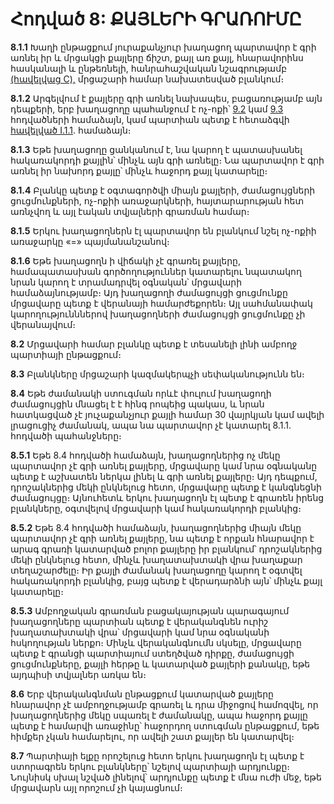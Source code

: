 Հոդված 8: ՔԱՅԼԵՐԻ ԳՐԱՌՈՒՄԸ
==========================

**8.1.1** Խաղի ընթացքում յուրաքանչյուր խաղացող պարտավոր է գրի առնել իր և մրցակցի քայլերը ճիշտ, քայլ առ քայլ, հնարավորինս հասկանալի և ընթեռնելի, հանրահաշվական նշագրությամբ [(հավելվաց C),](./applicationc) մրցաշարի համար նախատեսված բլանկում։

**8.1.2** Արգելվում է քայլերը գրի առնել նախապես, բացառությամբ այն դեպքերի, երբ խաղացողը պահանջում է ոչ-ոքի՝ [9.2](./article9#9.2.1) կամ [9.3](./article9) հոդվածների համաձայն, կամ պարտիան պետք է հետաձգվի [հավելված I.1.1](./rec1). համաձայն։

**8.1.3** Եթե խաղացողը ցանկանում է, նա կարող է պատասխանել հակառակորդի քայլին՝ մինչև այն գրի առնելը։ Նա պարտավոր է գրի առնել իր նախորդ քայլը՝ մինչև հաջորդ քայլ կատարելը։

**8.1.4** Բլանկը պետք է օգտագործվի միայն քայլերի, ժամացույցների ցուցմունքների, ոչ-ոքիի առաջարկների, հայտարարության հետ առնչվող և այլ էական տվյալների գրառման համար։

**8.1.5** Երկու խաղացողներն էլ պարտավոր են բլանկում նշել ոչ-ոքիի առաջարկը «=» պայմանանշանով։

**8.1.6** Եթե խաղացողն ի վիճակի չէ գրառել քայլերը, համապատասխան գործողություններ կատարելու նպատակող նրան կարող է տրամադրվել օգնական՝ մրցավարի համաձայնությամբ։ Այդ խաղացողի ժամացույցի ցուցմունքը մրցավարը պետք է վերանայի համարժեքորեն։ Այլ սահմանափակ կարողությունններով խաղացողների ժամացույցի ցուցմունքը չի վերանայվում։

**8.2** Մրցավարի համար բլանկը պետք է տեսանելի լինի ամբողջ պարտիայի ընթացքում։

**8.3** Բլանկները մրցաշարի կազմակերպչի սեփականությունն են։

**8.4** Եթե ժամանակի ստուգման որևէ փուլում խաղացողի ժամացույցին մնացել է է հինգ րոպեից պակաս, և նրան հատկացված չէ յուչաքանչյուր քայլի համար 30 վայրկյան կամ ավելի լրացուցիչ ժամանակ, ապա նա պարտավոր չէ կատարել 8.1.1. հոդվածի պահանջները։

**8.5.1** Եթե 8.4 հոդվածի համաձայն, խաղացողներից ոչ մեկը պարտավոր չէ գրի առնել քայլերը, մրցավարը կամ նրա օգնականը պետք է աշխատեն ներկա լինել և գրի առնել քայլերը։ Այդ դեպքում, դրոշակներից մեկի ընկնելուց հետո, մրցավարը պետք է կանգնեցնի ժամացույցը։ Այնուհետև երկու խաղացողն էլ պետք է գրառեն իրենց բլանկները, օգտվելով մրցավարի կամ հակառակորդի բլանկից։

**8.5.2** Եթե 8.4 հոդվածի համաձայն, խաղացողներից միայն մեկը պարտավոր չէ գրի առնել քայլերը, նա պետք է որքան հնարավոր է արագ գրառի կատարված բոլոր քայլերը իր բլանկում՝ դրոշակներից մեկի ընկնելուց հետո, մինչև խաղատախտակի վրա խաղաքար տեղաշարժելը։ Իր քայլի ժամանակ խաղացողը կարող է օգտվել հակառակորդի բլանկից, բայց պետք է վերադարձնի այն՝ մինչև քայլ կատարելը։

**8.5.3** Ամբողջական գրառման բացակայության պարագայում խաղացողները պարտիան պետք է վերականգնեն ուրիշ խաղատախտակի վրա՝ մրցավարի կամ նրա օգնականի հսկողության ներքո։ Մինչև վերականգնումն սկսելը, մրցավարը պետք է գրանցի պարտիայում ստեղծված դիրքը, ժամացույցի ցուցմունքները, քայլի հերթը և կատարված քայլերի քանակը, եթե այդպիսի տվյալներ առկա են։

**8.6** Երբ վերականգնման ընթացքում կատարված քայլերը հնարավոր չէ ամբողջությամբ գրառել և դրա միջոցով համոզվել, որ խաղացողներից մեկը սպառել է ժամանակը, ապա հաջորդ քայլը պետք է համարվի առաջինը՝ հաջորդող ստուգման ընթացքում, եթե հիմքեր չկան համարելու, որ ավելի շատ քայլեր են կատարվել։

**8.7** Պարտիայի ելքը որոշելուց հետո երկու խաղացողն էլ պետք է ստորագրեն երկու բլանկները՝ նշելով պարտիայի արդյունքը։ Նույնիսկ սխալ նշված լինելով՝ արդյունքը պետք է մնա ուժի մեջ, եթե մրցավարն այլ որոշում չի կայացնում։